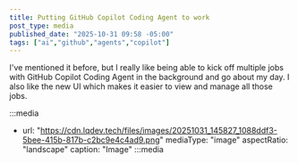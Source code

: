 ```yaml
---
title: Putting GitHub Copilot Coding Agent to work
post_type: media
published_date: "2025-10-31 09:58 -05:00"
tags: ["ai","github","agents","copilot"]
---
```


I've mentioned it before, but I really like being able to kick off multiple jobs with GitHub Copilot Coding Agent in the background and go about my day. I also like the new UI which makes it easier to view and manage all those jobs.

:::media
- url: "https://cdn.lqdev.tech/files/images/20251031_145827_1088ddf3-5bee-415b-817b-c2bc9e4c4ad9.png"
  mediaType: "image"
  aspectRatio: "landscape"
  caption: "Image"
:::media